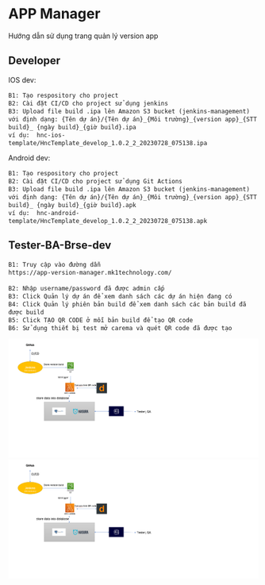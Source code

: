 # APP Manager

Hướng dẫn sử dụng trang quản lý version app

## Developer

IOS dev: 
```
B1: Tạo respository cho project 
B2: Cài đặt CI/CD cho project sử dụng jenkins
B3: Upload file build .ipa lên Amazon S3 bucket (jenkins-management) 
với định dạng: {Tên dự án}/{Tên dự án}_{Môi trường}_{version app}_{STT build}_ {ngày build}_{giờ build}.ipa
ví dụ: 	hnc-ios-template/HncTemplate_develop_1.0.2_2_20230728_075138.ipa
```
Android dev: 
```
B1: Tạo respository cho project 
B2: Cài đặt CI/CD cho project sử dụng Git Actions
B3: Upload file build .ipa lên Amazon S3 bucket (jenkins-management) 
với định dạng: {Tên dự án}/{Tên dự án}_{Môi trường}_{version app}_{STT build}_ {ngày build}_{giờ build}.apk
ví dụ: 	hnc-android-template/HncTemplate_develop_1.0.2_2_20230728_075138.apk
```
## Tester-BA-Brse-dev
```
B1: Truy cập vào đường dẫn
https://app-version-manager.mk1technology.com/

B2: Nhập username/password đã được admin cấp
B3: Click Quản lý dự án để xem danh sách các dự án hiện đang có 
B4: Click Quản lý phiên bản build để xem danh sách các bản build đã được build
B5: Click TẠO QR CODE ở mỗi bản build để tạo QR code
B6: Sử dụng thiết bị test mở carema và quét QR code đã được tạo
```
![image description](hnc_auto.png)
<img src="./hnc_auto.png"/>